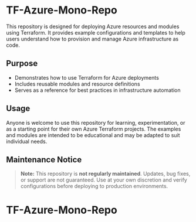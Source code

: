 # TF-Azure-Mono-Repo

This repository is designed for deploying Azure resources and modules using Terraform. It provides example configurations and templates to help users understand how to provision and manage Azure infrastructure as code.

## Purpose
- Demonstrates how to use Terraform for Azure deployments
- Includes reusable modules and resource definitions
- Serves as a reference for best practices in infrastructure automation

## Usage
Anyone is welcome to use this repository for learning, experimentation, or as a starting point for their own Azure Terraform projects. The examples and modules are intended to be educational and may be adapted to suit individual needs.

## Maintenance Notice
> **Note:** This repository is **not regularly maintained**. Updates, bug fixes, or support are not guaranteed. Use at your own discretion and verify configurations before deploying to production environments.
# TF-Azure-Mono-Repo